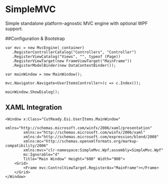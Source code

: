 # SimpleMVC
Simple standalone platform-agnostic MVC engine with optional WPF support.

##Configuration & Bootstrap

    var mvc = new MvcEngine(_container)
       .RegisterControllerCatalog("Controllers", "Controller")
       .RegisterViewCatalog("Views", "", typeof (Page))
       .RegisterViewTarget(new FrameViewTarget("MainFrame"))
       .RegisterModelBinder(new DataContextBinder());

    var mainWindow = new MainWindow();

    mvc.Navigator.Navigate<UserItemsController>(c => c.Index());

    mainWindow.ShowDialog();
    
## XAML Integration

    <Window x:Class="CutReady.Esi.UserItems.MainWindow"
            xmlns="http://schemas.microsoft.com/winfx/2006/xaml/presentation"
            xmlns:x="http://schemas.microsoft.com/winfx/2006/xaml"
            xmlns:d="http://schemas.microsoft.com/expression/blend/2008"
            xmlns:mc="http://schemas.openxmlformats.org/markup-compatibility/2006"
            xmlns:mvc="clr-namespace:SimpleMvc.Wpf;assembly=SimpleMvc.Wpf"
            mc:Ignorable="d"
            Title="Main Window" Height="600" Width="900">
        <Grid>
            <Frame mvc:ControlViewTarget.RegisterAs="MainFrame"></Frame>
        </Grid>
    </Window>
